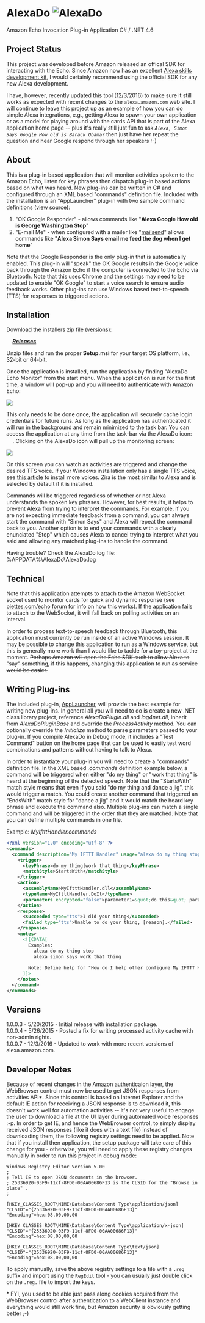 # AlexaDo ![AlexaDo](https://raw.github.com/ritchiecarroll/AlexaDo/master/images/logo.png)
Amazon Echo Invocation Plug-in Application
C# / .NET 4.6

## Project Status

This project was developed before Amazon released an offical SDK for interacting with the Echo. Since Amazon now has an excellent [Alexa skills development kit](https://developer.amazon.com/alexa-skills-kit), I would certainly recommend using the official SDK for any new Alexa development.

I have, however, recently updated this tool (12/3/2016) to make sure it still works as expected with recent changes to the `alexa.amazon.com` web site. I will continue to leave this project up as an example of how you can do simple Alexa integrations, e.g., getting Alexa to spawn your own application or as a model for playing around with the cards API that is part of the Alexa application home page -- plus it's really still just fun to ask _`Alexa, Simon Says Google How old is Barack Obama?`_ then just have her repeat the question and hear Google respond through her speakers :-)

## About

This is a plug-in based application that will monitor activities spoken to the Amazon Echo, listen for key phrases then dispatch plug-in based actions based on what was heard. New plug-ins can be written in C# and configured through an XML based "commands" definition file. Included with the installation is an "AppLauncher" plug-in with two sample command definitions ([view source](https://github.com/ritchiecarroll/AlexaDo/blob/master/src/Plugins/AppLauncher/AppLauncher.commands)):

1. "OK Google Responder" - allows commands like "__Alexa Google How old is George Washington Stop__"
2. "E-mail Me" - when configured with a mailer like "[mailsend](http://github.com/muquit/mailsend)" allows commands like "__Alexa Simon Says email me feed the dog when I get home__"

Note that the Google Responder is the only plug-in that is automatically enabled. This plug-in will "speak" the OK Google results in the Google voice back through the Amazon Echo if the computer is connected to the Echo via Bluetooth. Note that this uses Chrome and the settings may need to be updated to enable "OK Google" to start a voice search to ensure audio feedback works.  Other plug-ins can use Windows based text-to-speech (TTS) for responses to triggered actions.

## Installation

Download the installers zip file (<a href="#versions">versions</a>):

&nbsp;&nbsp;&nbsp; **_[Releases](https://github.com/ritchiecarroll/AlexaDo/releases)_**

Unzip files and run the proper __Setup.msi__ for your target OS platform, i.e., 32-bit or 64-bit.

Once the application is installed, run the application by finding "AlexaDo Echo Monitor" from the start menu. When the application is run for the first time, a window will pop-up and you will need to authenticate with Amazon Echo:

<img src="https://raw.github.com/ritchiecarroll/AlexaDo/master/images/login.png" >

This only needs to be done once, the application will securely cache login credentials for future runs. As long as the application has authenticated it will run in the background and remain minimized to the task bar. You can access the application at any time from the task-bar via the AlexaDo icon: <img src="https://raw.github.com/ritchiecarroll/AlexaDo/master/images/logo.png" height="16" width="16" >. Clicking on the AlexaDo icon will pull up the monitoring screen:

<img src="https://raw.github.com/ritchiecarroll/AlexaDo/master/images/monitor.png" >

On this screen you can watch as activities are triggered and change the desired TTS voice. If your Windows installation only has a single TTS voice, see [this article](https://forums.robertsspaceindustries.com/discussion/147385/voice-attack-getting-free-alternate-tts-voices-working-with-win7-8-64bit) to install more voices. Zira is the most similar to Alexa and is selected by default if it is installed.

Commands will be triggered regardless of whether or not Alexa understands the spoken key phrases. However, for best results, it helps to prevent Alexa from trying to interpret the commands. For example, if you are not expecting immediate feedback from a command, you can always start the command with "Simon Says" and Alexa will repeat the command back to you. Another option is to end your commands with a clearly enunciated "Stop" which causes Alexa to cancel trying to interpret what you said and allowing any matched plug-ins to handle the command.

Having trouble? Check the AlexaDo log file: %APPDATA%\AlexaDo\AlexaDo.log

## Technical

Note that this application attempts to attach to the Amazon WebSocket socket used to monitor cards for quick and dynamic response (see [piettes.com/echo forum](http://www.piettes.com/echo/viewtopic.php?f=3&t=10) for info on how this works). If the application fails to attach to the WebSocket, it will fall back on polling activities on an interval.

In order to process text-to-speech feedback through Bluetooth, this application must currently be run inside of an active Windows session. It may be possible to change this application to run as a Windows service, but this is generally more work than I would like to tackle for a toy-project at the moment. ~~Perhaps Amazon will open the Echo SDK such to allow Alexa to "say" something, if this happens, changing this application to run as service would be easier.~~ 

## Writing Plug-ins

The included plug-in, [AppLauncher](https://github.com/ritchiecarroll/AlexaDo/blob/master/src/Plugins/AppLauncher/Execute.cs), will provide the best example for writing new plug-ins. In general all you will need to do is create a new .NET class library project, reference _AlexaDoPlugin.dll_ and _log4net.dll_, inherit from _AlexaDoPluginBase_ and override the _ProcessActivity_ method. You can optionally override the _Initialize_ method to parse parameters passed to your plug-in. If you compile AlexaDo in Debug mode, it includes a "Test Command" button on the home page that can be used to easily test word combinations and patterns without having to talk to Alexa.

In order to instantiate your plug-in you will need to create a "commands" definition file. In the XML based _.commands_ definition example below, a command will be triggered when either "do my thing" or "work that thing" is heard at the beginning of the detected speech. Note that the "StartsWith" match style means that even if you said "do my thing and dance a jig", this would trigger a match. You could create another command that triggered an "EndsWith" match style for "dance a jig" and it would match the heard key phrase and execute the command also. Multiple plug-ins can match a single command and will be triggered in the order that they are matched. Note that you can define multiple commands in one file.

Example: _MyIftttHandler.commands_
```xml
<?xml version="1.0" encoding="utf-8" ?>
<commands>
  <command description="My IFTTT Handler" usage="alexa do my thing stop" enabled="true">
    <trigger>
      <keyPhrase>do my thing|work that thing</keyPhrase>
      <matchStyle>StartsWith</matchStyle>
    </trigger>
    <action>
      <assemblyName>MyIftttHandler.dll</assemblyName>
      <typeName>MyIftttHandler.DoIt</typeName>
      <parameters encrypted="false">parameter1=&quot;do this&quot; parameter2=&quot;set that&quot;</parameters>
    </action>
    <response>
      <succeeded type="tts">I did your thing</succeeded>
      <failed type="tts">Unable to do your thing, [reason].</failed>
    </response>
    <notes>
      <![CDATA[
        Examples:
          alexa do my thing stop
          alexa simon says work that thing
          
        Note: Define help for "How do I help other configure My IFTTT Handler to do your own thing?"
      ]]>
    </notes>
  </command>
</commands>
```
<a name="versions" id="versions"></a>
## Versions
1.0.0.3 - 5/20/2015 - Initial release with installation package.<br>
1.0.0.4 - 5/26/2015 - Posted a fix for writing processed activity cache with non-admin rights.<br>
1.0.0.7 - 12/3/2016 - Updated to work with more recent versions of alexa.amazon.com.

## Developer Notes

Because of recent changes in the Amazon authenticaion layer, the WebBrowser control must now be used to get JSON responses from activities API\*. Since this control is based on Internet Explorer and the default IE action for receiving a JSON response is to download it, this doesn't work well for automation activities -- it's not very useful to engage the user to download a file at the UI layer during automated voice responses :-p. In order to get IE, and hence the WebBrowser control, to simply display received JSON responses (like it does with a text file) instead of downloading them, the following registry settings need to be applied. Note that if you install then application, the setup package will take care of this change for you - otherwise, you will need to apply these registry changes manually in order to run this project in debug mode:
```
Windows Registry Editor Version 5.00
;
; Tell IE to open JSON documents in the browser.  
; 25336920-03F9-11cf-8FD0-00AA00686F13 is the CLSID for the "Browse in place" .
;  

[HKEY_CLASSES_ROOT\MIME\Database\Content Type\application/json]
"CLSID"="{25336920-03F9-11cf-8FD0-00AA00686F13}"
"Encoding"=hex:08,00,00,00

[HKEY_CLASSES_ROOT\MIME\Database\Content Type\application/x-json]
"CLSID"="{25336920-03F9-11cf-8FD0-00AA00686F13}"
"Encoding"=hex:08,00,00,00

[HKEY_CLASSES_ROOT\MIME\Database\Content Type\text/json]
"CLSID"="{25336920-03F9-11cf-8FD0-00AA00686F13}"
"Encoding"=hex:08,00,00,00
```
To apply manually, save the above registry settings to a file with a `.reg` suffix and import using the `RegEdit` tool - you can usually just double click on the `.reg.` file to import the keys.

\* FYI, you used to be able just pass along cookies acquired from the WebBrowser control after authentication to a WebClient instance and everything would still work fine, but Amazon security is obviously getting better ;-)
